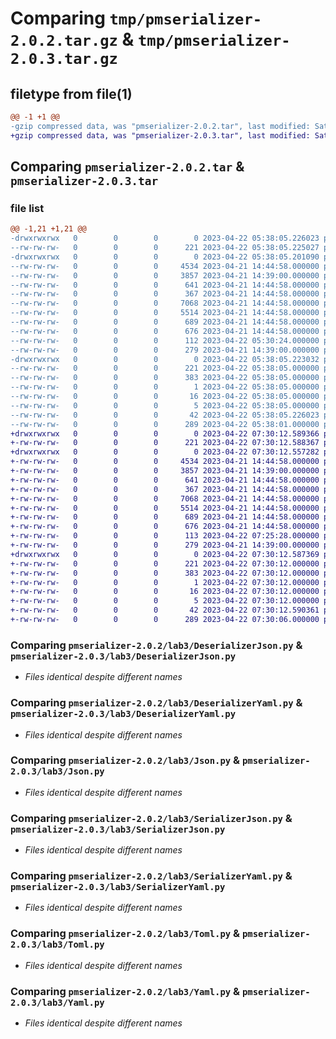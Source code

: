 # Comparing `tmp/pmserializer-2.0.2.tar.gz` & `tmp/pmserializer-2.0.3.tar.gz`

## filetype from file(1)

```diff
@@ -1 +1 @@
-gzip compressed data, was "pmserializer-2.0.2.tar", last modified: Sat Apr 22 05:38:05 2023, max compression
+gzip compressed data, was "pmserializer-2.0.3.tar", last modified: Sat Apr 22 07:30:12 2023, max compression
```

## Comparing `pmserializer-2.0.2.tar` & `pmserializer-2.0.3.tar`

### file list

```diff
@@ -1,21 +1,21 @@
-drwxrwxrwx   0        0        0        0 2023-04-22 05:38:05.226023 pmserializer-2.0.2/
--rw-rw-rw-   0        0        0      221 2023-04-22 05:38:05.225027 pmserializer-2.0.2/PKG-INFO
-drwxrwxrwx   0        0        0        0 2023-04-22 05:38:05.201090 pmserializer-2.0.2/lab3/
--rw-rw-rw-   0        0        0     4534 2023-04-21 14:44:58.000000 pmserializer-2.0.2/lab3/DeserializerJson.py
--rw-rw-rw-   0        0        0     3857 2023-04-21 14:39:00.000000 pmserializer-2.0.2/lab3/DeserializerYaml.py
--rw-rw-rw-   0        0        0      641 2023-04-21 14:44:58.000000 pmserializer-2.0.2/lab3/Json.py
--rw-rw-rw-   0        0        0      367 2023-04-21 14:44:58.000000 pmserializer-2.0.2/lab3/SerializerFactory.py
--rw-rw-rw-   0        0        0     7068 2023-04-21 14:44:58.000000 pmserializer-2.0.2/lab3/SerializerJson.py
--rw-rw-rw-   0        0        0     5514 2023-04-21 14:44:58.000000 pmserializer-2.0.2/lab3/SerializerYaml.py
--rw-rw-rw-   0        0        0      689 2023-04-21 14:44:58.000000 pmserializer-2.0.2/lab3/Toml.py
--rw-rw-rw-   0        0        0      676 2023-04-21 14:44:58.000000 pmserializer-2.0.2/lab3/Yaml.py
--rw-rw-rw-   0        0        0      112 2023-04-22 05:30:24.000000 pmserializer-2.0.2/lab3/__init__.py
--rw-rw-rw-   0        0        0      279 2023-04-21 14:39:00.000000 pmserializer-2.0.2/lab3/constants.py
-drwxrwxrwx   0        0        0        0 2023-04-22 05:38:05.223032 pmserializer-2.0.2/pmserializer.egg-info/
--rw-rw-rw-   0        0        0      221 2023-04-22 05:38:05.000000 pmserializer-2.0.2/pmserializer.egg-info/PKG-INFO
--rw-rw-rw-   0        0        0      383 2023-04-22 05:38:05.000000 pmserializer-2.0.2/pmserializer.egg-info/SOURCES.txt
--rw-rw-rw-   0        0        0        1 2023-04-22 05:38:05.000000 pmserializer-2.0.2/pmserializer.egg-info/dependency_links.txt
--rw-rw-rw-   0        0        0       16 2023-04-22 05:38:05.000000 pmserializer-2.0.2/pmserializer.egg-info/requires.txt
--rw-rw-rw-   0        0        0        5 2023-04-22 05:38:05.000000 pmserializer-2.0.2/pmserializer.egg-info/top_level.txt
--rw-rw-rw-   0        0        0       42 2023-04-22 05:38:05.226023 pmserializer-2.0.2/setup.cfg
--rw-rw-rw-   0        0        0      289 2023-04-22 05:38:01.000000 pmserializer-2.0.2/setup.py
+drwxrwxrwx   0        0        0        0 2023-04-22 07:30:12.589366 pmserializer-2.0.3/
+-rw-rw-rw-   0        0        0      221 2023-04-22 07:30:12.588367 pmserializer-2.0.3/PKG-INFO
+drwxrwxrwx   0        0        0        0 2023-04-22 07:30:12.557282 pmserializer-2.0.3/lab3/
+-rw-rw-rw-   0        0        0     4534 2023-04-21 14:44:58.000000 pmserializer-2.0.3/lab3/DeserializerJson.py
+-rw-rw-rw-   0        0        0     3857 2023-04-21 14:39:00.000000 pmserializer-2.0.3/lab3/DeserializerYaml.py
+-rw-rw-rw-   0        0        0      641 2023-04-21 14:44:58.000000 pmserializer-2.0.3/lab3/Json.py
+-rw-rw-rw-   0        0        0      367 2023-04-21 14:44:58.000000 pmserializer-2.0.3/lab3/SerializerFactory.py
+-rw-rw-rw-   0        0        0     7068 2023-04-21 14:44:58.000000 pmserializer-2.0.3/lab3/SerializerJson.py
+-rw-rw-rw-   0        0        0     5514 2023-04-21 14:44:58.000000 pmserializer-2.0.3/lab3/SerializerYaml.py
+-rw-rw-rw-   0        0        0      689 2023-04-21 14:44:58.000000 pmserializer-2.0.3/lab3/Toml.py
+-rw-rw-rw-   0        0        0      676 2023-04-21 14:44:58.000000 pmserializer-2.0.3/lab3/Yaml.py
+-rw-rw-rw-   0        0        0      113 2023-04-22 07:25:28.000000 pmserializer-2.0.3/lab3/__init__.py
+-rw-rw-rw-   0        0        0      279 2023-04-21 14:39:00.000000 pmserializer-2.0.3/lab3/constants.py
+drwxrwxrwx   0        0        0        0 2023-04-22 07:30:12.587369 pmserializer-2.0.3/pmserializer.egg-info/
+-rw-rw-rw-   0        0        0      221 2023-04-22 07:30:12.000000 pmserializer-2.0.3/pmserializer.egg-info/PKG-INFO
+-rw-rw-rw-   0        0        0      383 2023-04-22 07:30:12.000000 pmserializer-2.0.3/pmserializer.egg-info/SOURCES.txt
+-rw-rw-rw-   0        0        0        1 2023-04-22 07:30:12.000000 pmserializer-2.0.3/pmserializer.egg-info/dependency_links.txt
+-rw-rw-rw-   0        0        0       16 2023-04-22 07:30:12.000000 pmserializer-2.0.3/pmserializer.egg-info/requires.txt
+-rw-rw-rw-   0        0        0        5 2023-04-22 07:30:12.000000 pmserializer-2.0.3/pmserializer.egg-info/top_level.txt
+-rw-rw-rw-   0        0        0       42 2023-04-22 07:30:12.590361 pmserializer-2.0.3/setup.cfg
+-rw-rw-rw-   0        0        0      289 2023-04-22 07:30:06.000000 pmserializer-2.0.3/setup.py
```

### Comparing `pmserializer-2.0.2/lab3/DeserializerJson.py` & `pmserializer-2.0.3/lab3/DeserializerJson.py`

 * *Files identical despite different names*

### Comparing `pmserializer-2.0.2/lab3/DeserializerYaml.py` & `pmserializer-2.0.3/lab3/DeserializerYaml.py`

 * *Files identical despite different names*

### Comparing `pmserializer-2.0.2/lab3/Json.py` & `pmserializer-2.0.3/lab3/Json.py`

 * *Files identical despite different names*

### Comparing `pmserializer-2.0.2/lab3/SerializerJson.py` & `pmserializer-2.0.3/lab3/SerializerJson.py`

 * *Files identical despite different names*

### Comparing `pmserializer-2.0.2/lab3/SerializerYaml.py` & `pmserializer-2.0.3/lab3/SerializerYaml.py`

 * *Files identical despite different names*

### Comparing `pmserializer-2.0.2/lab3/Toml.py` & `pmserializer-2.0.3/lab3/Toml.py`

 * *Files identical despite different names*

### Comparing `pmserializer-2.0.2/lab3/Yaml.py` & `pmserializer-2.0.3/lab3/Yaml.py`

 * *Files identical despite different names*

